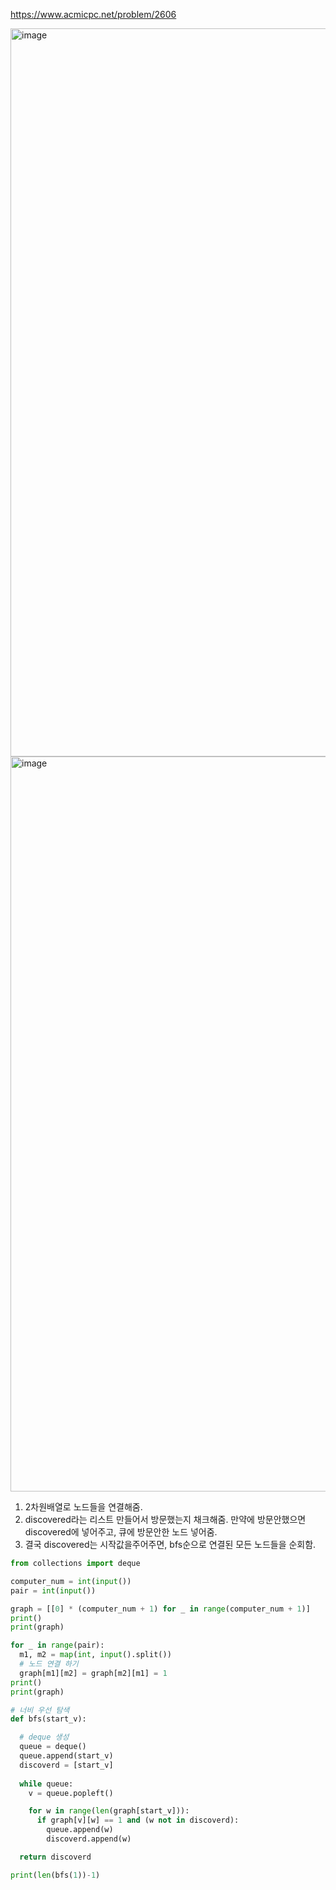 https://www.acmicpc.net/problem/2606

<img width="1165" alt="image" src="https://user-images.githubusercontent.com/84604563/153990233-60c1770c-63cd-455d-9442-2b01eb165541.png">
<img width="1176" alt="image" src="https://user-images.githubusercontent.com/84604563/153990253-4093e996-c5b0-4f2c-a377-0c8255c27aa3.png">

1. 2차원배열로 노드들을 연결해줌.
2. discovered라는 리스트 만들어서 방문했는지 채크해줌. 만약에 방문안했으면 discovered에 넣어주고, 큐에 방문안한 노드 넣어줌.
3. 결국 discovered는 시작값을주어주면, bfs순으로 연결된 모든 노드들을 순회함.

```python
from collections import deque

computer_num = int(input())
pair = int(input())

graph = [[0] * (computer_num + 1) for _ in range(computer_num + 1)]
print()
print(graph)

for _ in range(pair):
  m1, m2 = map(int, input().split())
  # 노드 연결 하기
  graph[m1][m2] = graph[m2][m1] = 1
print()
print(graph)

# 너비 우선 탐색
def bfs(start_v):

  # deque 생성
  queue = deque()
  queue.append(start_v)
  discoverd = [start_v]
    
  while queue:
    v = queue.popleft()

    for w in range(len(graph[start_v])):
      if graph[v][w] == 1 and (w not in discoverd):
        queue.append(w)
        discoverd.append(w)

  return discoverd

print(len(bfs(1))-1)
```
